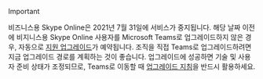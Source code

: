 > [!IMPORTANT]
> 비즈니스용 Skype Online은 2021년 7월 31일에 서비스가 중지됩니다. 해당 날짜 이전에 비지니스용 Skype Online 사용자를 Microsoft Teams로 업그레이드하지 않은 경우, 자동으로 [지원 업그레이드](/microsoftteams/upgrade-assisted)가 예약됩니다. 조직을 직접 Teams로 업그레이드하려면 지금 업그레이드 경로를 계획하는 것이 좋습니다. 업그레이드에 성공하면 기술 및 사용자 준비 상태가 조정되므로, Teams로 이동할 때 [업그레이드 지침](/microsoftteams/upgrade-start-here)을 반드시 활용하세요.

